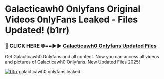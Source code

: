 # Galacticawh0 Onlyfans Original Videos 0nlyFans Leaked - Files Updated! (b1rr)

<h3>🔴 CLICK HERE 🌐==►► <a href="https://tinyurl.com/4seja8ks" rel="nofollow">Galacticawh0 Onlyfans Updated Files</a></h3>

Get Galacticawh0 Onlyfans and all content. Now you can access all videos and pictures of Galacticawh0 Onlyfans. New Updated Files 2025!

[![b1rr](https://i.imgur.com/EWjZXRe.gif)](https://tinyurl.com/4seja8ks)
galacticawh0 onlyfans leaked